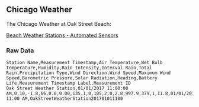 ## Chicago Weather

The Chicago Weather at Oak Street Beach:

[Beach Weather Stations - Automated Sensors](https://data.cityofchicago.org/Parks-Recreation/Beach-Weather-Stations-Automated-Sensors/k7hf-8y75)

### Raw Data

```
Station Name,Measurement Timestamp,Air Temperature,Wet Bulb Temperature,Humidity,Rain Intensity,Interval Rain,Total Rain,Precipitation Type,Wind Direction,Wind Speed,Maximum Wind Speed,Barometric Pressure,Solar Radiation,Heading,Battery Life,Measurement Timestamp Label,Measurement ID
Oak Street Weather Station,01/01/2017 11:00:00 AM,0.10,-1.8,66,0.0,0.00,135.1,0,105,2.0,2.8,997.9,379,1,11.8,01/01/2017 11:00 AM,OakStreetWeatherStation201701011100
```
